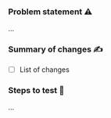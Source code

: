 ### Problem statement ⚠️

...

### Summary of changes ✍️

- [ ] List of changes

### Steps to test 🍻

...
